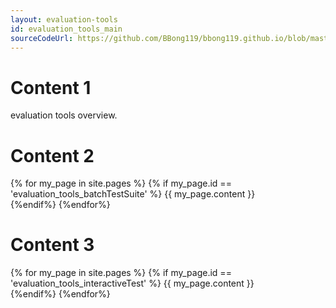 ```yaml
---
layout: evaluation-tools
id: evaluation_tools_main
sourceCodeUrl: https://github.com/BBong119/bbong119.github.io/blob/master/dbr-basic-info/evaluation-tools/index.md
---
```


# Content 1
evaluation tools overview.  


# Content 2
{% for my_page in site.pages %}
{% if my_page.id == 'evaluation_tools_batchTestSuite' %}
{{ my_page.content }}  
{%endif%}
{%endfor%} 

# Content 3
{% for my_page in site.pages %}
{% if my_page.id == 'evaluation_tools_interactiveTest' %}
{{ my_page.content }}  
{%endif%}
{%endfor%}
